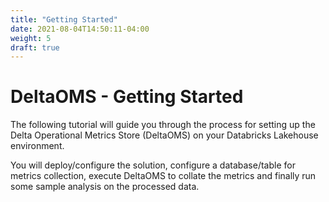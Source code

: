 ```yaml
---
title: "Getting Started"
date: 2021-08-04T14:50:11-04:00
weight: 5
draft: true
---
```

# DeltaOMS - Getting Started

The following tutorial will guide you through the process for setting up the Delta Operational 
Metrics Store (DeltaOMS) on your Databricks Lakehouse environment.

You will deploy/configure the solution, configure a database/table for metrics collection, 
execute DeltaOMS to collate the metrics and finally run some 
sample analysis on the processed data.